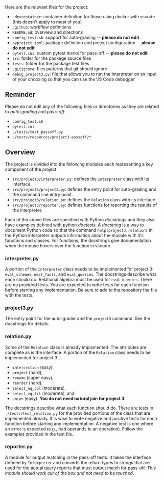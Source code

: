 Here are the relevant files for the project:

  * `.devcontainer`: container definition for those using docker with vscode (this doesn't apply to most of you)
  * `.github`: workflow definitions
  * `README.md`: overview and directions
  * `config_test.sh`: support for auto-grading -- **please do not edit**
  * `pyproject.toml`: package definition and project configuration -- **please do not edit**
  * `pytest.ini`: custom pytest marks for pass-off -- **please do not edit**
  * `src`: folder for the package source files
  * `tests`: folder for the package test files
  * `.gitignore`: files patterns that git should ignore
  * `debug_project3.py`: file that allows you to run the interpreter on an input of your choosing so that you can use the VS Code debugger

## Reminder

Please do not edit any of the following files or directories as they are related to _auto-grading_ and _pass-off_:

  * `config_test.sh`
  * `pytest.ini`
  * `./tests/test_passoff.py`
  * `./tests/resources/project3-passoff/*`

## Overview

The project is divided into the following modules each representing a key component of the project:

  * `src/project3/interpreter.py`: defines the `Interpreter` class with its interface.
  * `src/project3/project3.py`: defines the entry point for auto-grading and the command line entry point.
  * `src/project3/relation.py`: defines the `Relation` class with its interface.
  * `src/project3/reporter.py`: defines functions for reporting the results of the interpreter.

Each of the above files are specified with Python _docstrings_ and they also have examples defined with python _doctests_. A _docstring_ is a way to document Python code so that the command `help(project3.relation)` in the Python interpreter outputs information about the module with it's functions and classes. For functions, the docstrings give documentation when the mouse hovers over the function in vscode.

### interpreter.py

A portion of the `Interpreter` class needs to be implemented for project 3: `eval_schemes`, `eval_facts`, and `eval_queries`. The docstrings describe what
each should do. Relational algebra must be used for `eval_queries`. There are no provided tests. You are expected to write tests for each function before starting any implementation. Be sure to add to the repository the file with the tests.

### project3.py

The entry point for the auto-grader and the `project3` command. See the docstrings for details.

### relation.py

Some of the `Relation` class is already implemented. The attributes are complete as is the interface. A portion of the `Relation` class needs to be implemented for project 3:
  - `intersection` (easy),
  - `project` (hard),
  - `rename` (super easy),
  - `reorder` (hard),
  - `select_eq_col` (moderate),
  - `select_eq_lit` (moderate), and
  - `union` (easy).
**You do not need natural join for project 3**.

The docstrings describe what each function should do. There are tests in `./tests/test_relation.py` for the provided portions of the class that are implemented already. It is wise to write negative and positive tests for each function before starting any implementation. A negative test is one where an error is expected (e.g., bad operands to an operation). Follow the examples provided in the test file.

### reporter.py

A module for output matching in the pass-off tests. It takes the interface defined by `Interpreter` and converts the return types to strings that are used for the actual query reports that must output match for pass-off. _This module should work out of the box and not need to be touched_.

